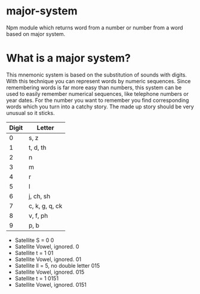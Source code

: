 # major-system
Npm module which returns word from a number or number from a word based on major system.

# What is a major system?
This mnemonic system is based on the substitution of sounds with digits. With this technique you can represent words by numeric sequences. Since remembering words is far more easy than numbers, this system can be used to easily remember numerical sequences, like telephone numbers or year dates. For the number you want to remember you find corresponding words which you turn into a catchy story. The made up story should be very unusual so it sticks.

Digit |  Letter
----- | ------- 
0     |  s, z
1	    |  t, d, th
2     |	 n
3	    |  m
4	    |  r
5	    |  l
6	    |  j, ch, sh
7	    |  c, k, g, q, ck
8	    |  v, f, ph
9	    |  p, b


- Satellite	S = 0	0
- Satellite	Vowel, ignored.	0
- Satellite	t = 1	01
- Satellite	Vowel, ignored.	01
- Satellite	ll = 5, no double letter	015
- Satellite	Vowel, ignored.	015
- Satellite	t = 1	0151
- Satellite	Vowel, ignored.	0151



